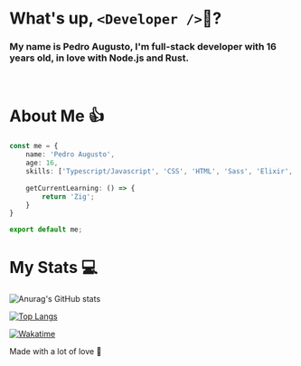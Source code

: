 <!-- Se você leu isso, você é realmente muito legal! -->
<!-- hentai -->

# What's up, `<Developer />`👋?
### My name is Pedro Augusto, I'm full-stack developer with 16 years old, in love with Node.js and Rust.


<br>

# About Me 👍
```typescript
const me = {
    name: 'Pedro Augusto',
    age: 16,
    skills: ['Typescript/Javascript', 'CSS', 'HTML', 'Sass', 'Elixir', 'C#', 'Node.js', 'React', 'Rust'],
    
    getCurrentLearning: () => {
        return 'Zig';
    }
}

export default me;
```

# My Stats 💻

![Anurag's GitHub stats](https://github-readme-stats.vercel.app/api?username=pedrinfx&show_icons=true&bg_color=121214&title_color=9264f5&text_color=dedede)

[![Top Langs](https://github-readme-stats.vercel.app/api/top-langs/?username=pedrinfx&bg_color=121214&title_color=9264f5&text_color=dedede)](https://github.com/pedrinfx)

[![Wakatime](https://github-readme-stats.vercel.app/api/wakatime?username=pedrinfx&bg_color=121214&title_color=9264f5&text_color=dedede)](https://github.com/pedrinfx)

Made with a lot of love 💖
<!-- Kinda sus -->
<!-- Joe mamma -->

